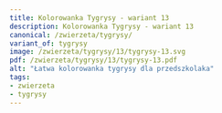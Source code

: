 ```yaml
---
title: Kolorowanka Tygrysy - wariant 13
description: Kolorowanka Tygrysy - wariant 13
canonical: /zwierzeta/tygrysy/
variant_of: tygrysy
image: /zwierzeta/tygrysy/13/tygrysy-13.svg
pdf: /zwierzeta/tygrysy/13/tygrysy-13.pdf
alt: "Łatwa kolorowanka tygrysy dla przedszkolaka"
tags:
- zwierzeta
- tygrysy
---
```

